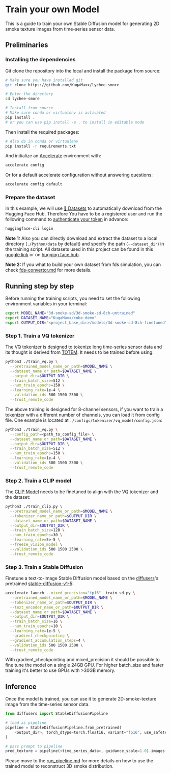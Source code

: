# Train your own Model

This is a guide to train your own Stable Diffusion model for generating 2D smoke
 texture images from time-series sensor data.

## Preliminaries

### Installing the dependencies

Git clone the repository into the local and install the package from source:

```bash
# Make sure you have installed git
git clone https://github.com/KugaMaxx/lychee-smore

# Enter the directory
cd lychee-smore

# Install from source
# Make sure conda or virtualenv is activated
pip install .
# or you can use pip install -e . to install in editable mode
```

Then install the required packages:

```bash
# Also do in conda or virtualenv
pip install -r requirements.txt
```

And initialize an [Accelerate](https://github.com/huggingface/accelerate/)
environment with:

```bash
accelerate config
```

Or for a default accelerate configuration without answering questions:

```bash
accelerate config default
```

### Prepare the dataset

In this example, we will use
 [🤗 Datasets](https://huggingface.co/docs/datasets/en/index) to automatically
 download from the Hugging Face Hub. Therefore You have to be a registered user
 and run the following command to
 [authenticate your token](https://huggingface.co/docs/hub/security-tokens)
 in advance:

```bash
huggingface-cli login
```

**Note 1:** Also you can directly download and extract the dataset to a local
directory (`./Python/data` by default) and specify the path (`--dataset_dir`)
in the training script. All datasets used in this project can be found in this
[google link](https://huggingface.co/datasets) or on
[hugging face hub]().

**Note 2:** If you what to build your own dataset from fds simulation, you can
check [fds-convertor.md]() for more details.

## Running step by step

Before running the training scripts, you need to set the following environment
variables in your terminal:

```bash
export MODEL_NAME="3d-smoke-sd/3d-smoke-sd-8ch-untrained"
export DATASET_NAME="KugaMaxx/cube-demo"
export OUTPUT_DIR="<project_base_dir>/models/3d-smoke-sd-8ch-finetuned"
```

### Step 1. Train a VQ tokenizer

The VQ tokenizer is designed to tokenize long time-series sensor data and its
 thought is derived from [TOTEM](https://github.com/SaberaTalukder/TOTEM).
 It needs to be trained before using:

```bash
python3 ./train_vq.py \
  --pretrained_model_name_or_path=$MODEL_NAME \
  --dataset_name_or_path=$DATASET_NAME \
  --output_dir=$OUTPUT_DIR \
  --train_batch_size=512 \
  --num_train_epochs=150 \
  --learning_rate=1e-4 \
  --validation_ids 500 1500 2500 \
  --trust_remote_code
```

The above training is designed for 8-channel sensors, if you want to train a
 tokenizer with a different number of channels, you can load it from config file. 
 One example is located at `./configs/tokenizer/vq_model/config.json`:

```bash
python3 ./train_vq.py \
  --config_path=<path_to_config_file> \
  --dataset_name_or_path=$DATASET_NAME \
  --output_dir=$OUTPUT_DIR \
  --train_batch_size=512 \
  --num_train_epochs=150 \
  --learning_rate=1e-4 \
  --validation_ids 500 1500 2500 \
  --trust_remote_code
```

### Step 2. Train a CLIP model

The [CLIP Model](https://github.com/openai/CLIP) needs to be finetuned to align
 with the VQ tokenizer and the dataset:

```bash
python3 ./train_clip.py \
  --pretrained_model_name_or_path=$MODEL_NAME \
  --tokenizer_name_or_path=$OUTPUT_DIR \
  --dataset_name_or_path=$DATASET_NAME \
  --output_dir=$OUTPUT_DIR \
  --train_batch_size=128 \
  --num_train_epochs=30 \
  --learning_rate=5e-5 \
  --freeze_vision_model \
  --validation_ids 500 1500 2500 \
  --trust_remote_code
```

### Step 3. Train a Stable Diffusion

Finetune a text-to-image Stable Diffusion model based on the
[diffusers](https://huggingface.co/docs/diffusers/en/index)'s pretrained
[stable-diffusion-v1-5](https://huggingface.co/CompVis/stable-diffusion-v1-5):

```bash
accelerate launch --mixed_precision="fp16"  train_sd.py \
  --pretrained_model_name_or_path=$MODEL_NAME \
  --tokenizer_name_or_path=$OUTPUT_DIR \
  --text_encoder_name_or_path=$OUTPUT_DIR \
  --dataset_name_or_path=$DATASET_NAME \
  --output_dir=$OUTPUT_DIR \
  --train_batch_size=16 \
  --num_train_epochs=10 \
  --learning_rate=1e-5 \
  --gradient_checkpointing \
  --gradient_accumulation_steps=4 \
  --validation_ids 500 1500 2500 \
  --trust_remote_code
```

With gradient_checkpointing and mixed_precision it should be possible to fine tune
the model on a single 24GB GPU. For higher batch_size and faster training it's
better to use GPUs with >30GB memory.

## Inference

Once the model is trained, you can use it to generate 2D-smoke-texture image
 from the time-series sensor data.

```python
from diffusers import StableDiffusionPipeline

# load as pipeline
pipeline = StableDiffusionPipeline.from_pretrained(
    <output_dir>, torch_dtype=torch.float16, variant="fp16", use_safetensors=True
)

# pass prompt to pipeline
pred_texture = pipeline(<time_series_data>, guidance_scale=1.0).images[0]
```

Please move to the [run_pipeline.md]() for more details on how to use the
 trained model to reconstruct 3D smoke distribution.